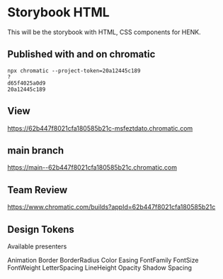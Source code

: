 # Storybook HTML
This will be the storybook with HTML, CSS components for HENK.

## Published with and on chromatic
```
npx chromatic --project-token=20a12445c189
?
d65f4025a0d9
20a12445c189
```

## View
https://62b447f8021cfa180585b21c-msfeztdato.chromatic.com

## main branch
https://main--62b447f8021cfa180585b21c.chromatic.com

## Team Review
https://www.chromatic.com/builds?appId=62b447f8021cfa180585b21c

## Design Tokens

Available presenters

Animation
Border
BorderRadius
Color
Easing
FontFamily
FontSize
FontWeight
LetterSpacing
LineHeight
Opacity
Shadow
Spacing